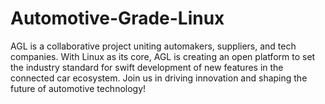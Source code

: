 # Automotive-Grade-Linux
AGL is a collaborative project uniting automakers, suppliers, and tech companies. With Linux as its core, AGL is creating an open platform to set the industry standard for swift development of new features in the connected car ecosystem. Join us in driving innovation and shaping the future of automotive technology!
